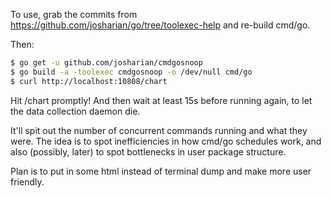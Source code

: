 To use, grab the commits from https://github.com/josharian/go/tree/toolexec-help and re-build cmd/go.

Then:

```bash
$ go get -u github.com/josharian/cmdgosnoop
$ go build -a -toolexec cmdgosnoop -o /dev/null cmd/go
$ curl http://localhost:10808/chart
```

Hit /chart promptly!
And then wait at least 15s before running again, to let the data collection daemon die.

It'll spit out the number of concurrent commands running and what they were.
The idea is to spot inefficiencies in how cmd/go schedules work,
and also (possibly, later) to spot bottlenecks in user package structure.

Plan is to put in some html instead of terminal dump and make more user friendly.
